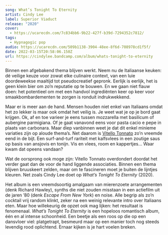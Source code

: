 ```yaml
---
song: What’s Tonight To Eternity
artist: Cindy Lee
label: Superior Viaduct
release: "2020"
cover:
  - https://ucarecdn.com/7c834bb6-9b22-427f-b39d-7294352c7812/
tags:
  - Hypnagogic pop
audio: https://ucarecdn.com/509b1138-3904-48ee-8f6d-708978cd1f5f/
date: 2022-03-15T20:58:06.150Z
url: https://cindylee.bandcamp.com/album/whats-tonight-to-eternity
---
```

Binnen een afgebakend thema blijven werkt. Neem nu de Italiaanse keuken: dé veilige keuze voor zowat elke culinaire context, van een luie doordeweekse maaltijd tot pseudocreatief gepronk. Eerlijk is eerlijk, het is geen klein bier om zo’n reputatie op te bouwen. En we gaan niet flauw doen: het potentieel om met een handvol ingrediënten keer op keer voor smaakbombardementen te zorgen is ronduit indrukwekkend.

Maar er is meer aan de hand. Mensen houden niet enkel van Italiaans omdat het zo lekker is maar ook omdat het veilig is. Je weet wat je op je bord gaat krijgen. Ok, af en toe varieer je eens tussen mozzarella met basilicum of aubergine parmigiana. Of je gaat vanavond eens voor pasta cacio e pepe in plaats van carbonara. Maar diep vanbinnen weet je dat dit enkel minieme variaties zijn op aloude thema’s. Net daarom is [Vitello Tonnato](https://www.greatitalianchefs.com/recipes/vitello-tonnato-recipe) zo’n vreemde eend in de bijt. Een surf-and-turf rariteit met kalfsvlees in een zoutige saus op basis van ansjovis en tonijn. Vis en vlees, room en kappertjes… Waar kwam dat opeens vandaan? 

Wat de oorsprong ook moge zijn: Vitello Tonnato overdondert doordat het verder gaat dan de voor de hand liggende associaties. Binnen een thema blijven bruuskeert zelden, maar om te fascineren moet je buiten de lijntjes kleuren. Net zoals Cindy Lee doet op *What’s Tonight To Eternity* (2020). 

Het album is een vreemdsoortig amalgaam van mierenzoete arrangementen (denk Richard Hawley), synths die niet zouden misstaan in een actiefilm uit de jaren ’80 (denk *Escape From New York*) en noise. Alle begrip als zo’n cocktail vrij random klinkt, zeker na een weinig relevante intro over Italiaans eten. Maar hoe willekeurig de opzet ook mag lijken: het resultaat is fenomenaal. *What’s Tonight To Eternity* is een hopeloos romantisch album, één en al intense schoonheid. Een beetje als een roos op die op een dansvloer viel: platgetrapt, besmeurd maar op een manier toch nog steeds levendig rood oplichtend. Ernaar kijken is je hart voelen breken.